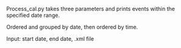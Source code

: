 Process_cal.py takes three parameters and prints events within the specified date range. 

Ordered and grouped by date, then ordered by time.

Input: start date, end date, .xml file
